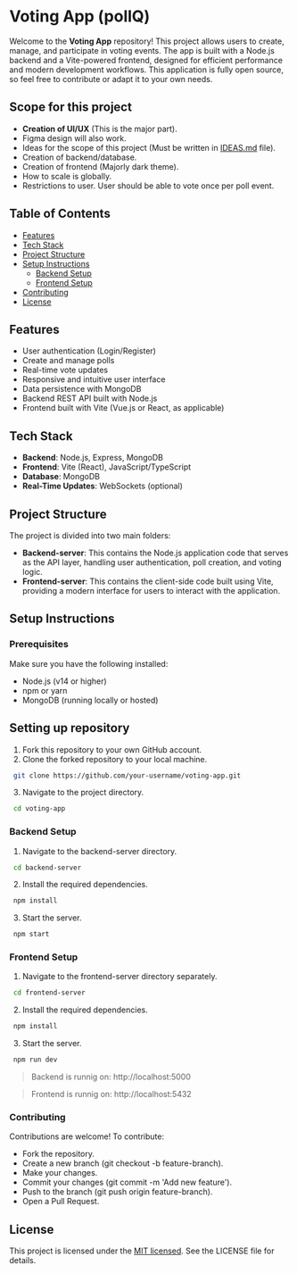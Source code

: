 # Voting App (pollQ)

Welcome to the **Voting App** repository! This project allows users to create, manage, and participate in voting events. The app is built with a Node.js backend and a Vite-powered frontend, designed for efficient performance and modern development workflows. This application is fully open source, so feel free to contribute or adapt it to your own needs.

## Scope for this project

- **Creation of UI/UX** (This is the major part).
- Figma design will also work.
- Ideas for the scope of this project (Must be written in [IDEAS.md](./IDEAS.md) file).
- Creation of backend/database.
- Creation of frontend (Majorly dark theme).
- How to scale is globally.
- Restrictions to user. User should be able to vote once per poll event.

## Table of Contents

- [Features](#features)
- [Tech Stack](#tech-stack)
- [Project Structure](#project-structure)
- [Setup Instructions](#setup-instructions)
  - [Backend Setup](#backend-setup)
  - [Frontend Setup](#frontend-setup)
- [Contributing](#contributing)
- [License](#license)

## Features

- User authentication (Login/Register)
- Create and manage polls
- Real-time vote updates
- Responsive and intuitive user interface
- Data persistence with MongoDB
- Backend REST API built with Node.js
- Frontend built with Vite (Vue.js or React, as applicable)

## Tech Stack

- **Backend**: Node.js, Express, MongoDB
- **Frontend**: Vite (React), JavaScript/TypeScript
- **Database**: MongoDB
- **Real-Time Updates**: WebSockets (optional)

## Project Structure

The project is divided into two main folders:

- **Backend-server**: This contains the Node.js application code that serves as the API layer, handling user authentication, poll creation, and voting logic.
- **Frontend-server**: This contains the client-side code built using Vite, providing a modern interface for users to interact with the application.

## Setup Instructions

### Prerequisites

Make sure you have the following installed:

- Node.js (v14 or higher)
- npm or yarn
- MongoDB (running locally or hosted)

## Setting up repository

1. Fork this repository to your own GitHub account.
2. Clone the forked repository to your local machine.

```bash
 git clone https://github.com/your-username/voting-app.git
```

3. Navigate to the project directory.

```bash
 cd voting-app
```
### Backend Setup
1. Navigate to the backend-server directory.

```bash
 cd backend-server
```

2. Install the required dependencies.

```bash
 npm install
```

3. Start the server.

```bash
 npm start
```
### Frontend Setup

1. Navigate to the frontend-server directory separately.

```bash
 cd frontend-server
```

2. Install the required dependencies.

```bash
 npm install
```

3. Start the server.

```bash
 npm run dev
```

> Backend is runnig on: http://localhost:5000

> Frontend is runnig on: http://localhost:5432

### Contributing
Contributions are welcome! To contribute:

- Fork the repository.
- Create a new branch (git checkout -b feature-branch).
- Make your changes.
- Commit your changes (git commit -m 'Add new feature').
- Push to the branch (git push origin feature-branch).
- Open a Pull Request.


## License
This project is licensed under the [MIT licensed](./LICENSE). See the LICENSE file for details.